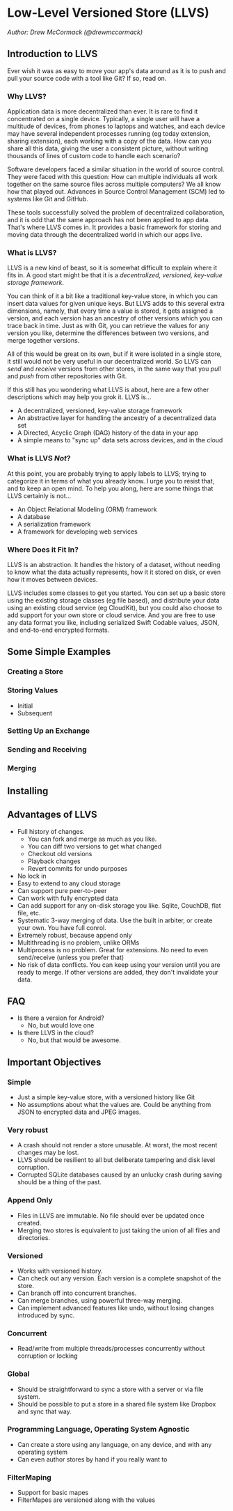 # Low-Level Versioned Store (LLVS)

_Author: Drew McCormack (@drewmccormack)_

## Introduction to LLVS

Ever wish it was as easy to move your app's data around as it is to push and pull your source code with a tool like Git? If so, read on.

### Why LLVS?

Application data is more decentralized than ever. It is rare to find it concentrated on a single device. Typically, a single user will have a multitude of devices, from phones to laptops and watches, and each device may have several independent processes running (eg today extension, sharing extension), each working with a copy of the data. How can you share all this data, giving the user a consistent picture, without writing thousands of lines of custom code to handle each scenario?

Software developers faced a similar situation in the world of source control. They were faced with this question: How can multiple individuals all work together on the same source files across multiple computers? We all know how that played out. Advances in Source Control Management (SCM) led to systems like Git and GitHub.

These tools successfully solved the problem of decentralized collaboration, and it is odd that the same approach has not been applied to app data. That's where LLVS comes in. It provides a basic framework for storing and moving data through the decentralized world in which our apps live.

### What is LLVS?

LLVS is a new kind of beast, so it is somewhat difficult to explain where it fits in. A good start might be that it is a _decentralized, versioned, key-value storage framework_.

You can think of it a bit like a traditional key-value store, in which you can insert data values for given unique keys. But LLVS adds to this several extra dimensions, namely, that every time a value is stored, it gets assigned a version, and each version has an ancestry of other versions which you can trace back in time. Just as with Git, you can retrieve the values for any version you like, determine the differences between two versions, and merge together versions.

All of this would be great on its own, but if it were isolated in a single store, it still would not be very useful in our decentralized world. So LLVS can _send_ and _receive_ versions from other stores, in the same way that you _pull_ and _push_ from other repositories with Git.

If this still has you wondering what LLVS is about, here are a few other descriptions which may help you grok it. LLVS is...

- A decentralized, versioned, key-value storage framework
- An abstractive layer for handling the ancestry of a decentralized data set
- A Directed, Acyclic Graph (DAG) history of the data in your app
- A simple means to "sync up" data sets across devices, and in the cloud

### What is LLVS _Not_?

At this point, you are probably trying to apply labels to LLVS; trying to categorize it in terms of what you already know. I urge you to resist that, and to keep an open mind. To help you along, here are some things that LLVS certainly is not...

- An Object Relational Modeling (ORM) framework
- A database
- A serialization framework
- A framework for developing web services

### Where Does it Fit In?

LLVS is an abstraction. It handles the history of a dataset, without needing to know what the data actually represents, how it it stored on disk, or even how it moves between devices. 

LLVS includes some classes to get you started. You can set up a basic store using the existing storage classes (eg file based), and distribute your data using an existing cloud service (eg CloudKit), but you could also choose to add support for your own store or cloud service. And you are free to use any data format you like, including serialized Swift Codable values, JSON, and end-to-end encrypted formats.

## Some Simple Examples

### Creating a Store

### Storing Values
- Initial
- Subsequent

### Setting Up an Exchange

### Sending and Receiving

### Merging

## Installing

## Advantages of LLVS
- Full history of changes. 
    - You can fork and merge as much as you like.
    - You can diff two versions to get what changed
    - Checkout old versions
    - Playback changes
    - Revert commits for undo purposes
- No lock in
- Easy to extend to any cloud storage
- Can support pure peer-to-peer
- Can work with fully encrypted data
- Can add support for any on-disk storage you like. Sqlite, CouchDB, flat file, etc.
- Systematic 3-way merging of data. Use the built in arbiter, or create your own. You have full conrol.
- Extremely robust, because append only
- Multithreading is no problem, unlike ORMs
- Multiprocess is no problem. Great for extensions. No need to even send/receive (unless you prefer that)
- No risk of data conflicts. You can keep using your version until you are ready to merge. If other versions are added, they don't invalidate your data.

## FAQ

- Is there a version for Android?
    - No, but would love one
- Is there LLVS in the cloud?
    - No, but that would be awesome.

## Important Objectives

### Simple
- Just a simple key-value store, with a versioned history like Git
- No assumptions about what the values are. Could be anything from JSON to encrypted data and JPEG images.

### Very robust
- A crash should not render a store unusable. At worst, the most recent changes may be lost.
- LLVS should be resilient to all but deliberate tampering and disk level corruption.
- Corrupted SQLite databases caused by an unlucky crash during saving should be a thing of the past.

### Append Only
- Files in LLVS are immutable. No file should ever be updated once created.
- Merging two stores is equivalent to just taking the union of all files and directories.

### Versioned
- Works with versioned history.
- Can check out any version. Each version is a complete snapshot of the store.
- Can branch off into concurrent branches.
- Can merge branches, using powerful three-way merging.
- Can implement advanced features like undo, without losing changes introduced by sync.

### Concurrent
- Read/write from multiple threads/processes concurrently without corruption or locking

### Global
- Should be straightforward to sync a store with a server or via file system.
- Should be possible to put a store in a shared file system like Dropbox and sync that way.

### Programming Language, Operating System Agnostic
- Can create a store using any language, on any device, and with any operating system
- Can even author stores by hand if you really want to

### FilterMaping
- Support for basic mapes
- FilterMapes are versioned along with the values
